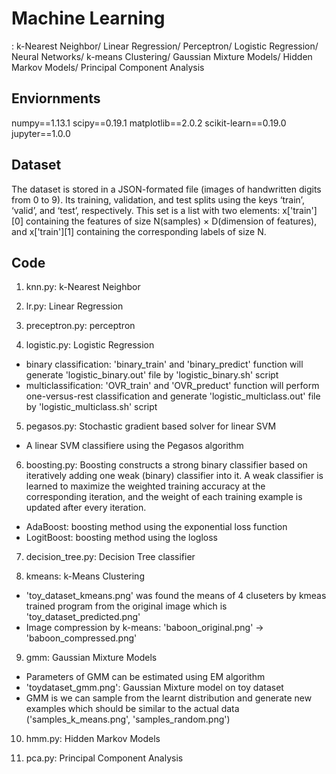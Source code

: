# Machine Learning
: k-Nearest Neighbor/ Linear Regression/ Perceptron/ Logistic Regression/ Neural Networks/ k-means Clustering/ Gaussian Mixture Models/ Hidden Markov Models/ Principal Component Analysis

## Enviornments
numpy==1.13.1
scipy==0.19.1
matplotlib==2.0.2
scikit-learn==0.19.0
jupyter==1.0.0

## Dataset
The dataset is stored in a JSON-formated file (images of handwritten digits from 0 to 9).
Its training, validation, and test splits using the keys ‘train’, ‘valid’, and ‘test’, respectively.
This set is a list with two elements: x['train'][0] containing the features of size N(samples) × D(dimension of features),
and x['train'][1] containing the corresponding labels of size N.

## Code
1. knn.py: k-Nearest Neighbor 

2. lr.py: Linear Regression 

3. preceptron.py: perceptron 

4. logistic.py: Logistic Regression
- binary classification: 'binary_train' and 'binary_predict' function will generate 'logistic_binary.out' file by 'logistic_binary.sh' script
- multiclassification: 'OVR_train' and 'OVR_preduct' function will perform one-versus-rest classification and generate 'logistic_multiclass.out' file by 'logistic_multiclass.sh' script

5. pegasos.py: Stochastic gradient based solver for linear SVM
- A linear SVM classifiere using the Pegasos algorithm

6. boosting.py: Boosting constructs a strong binary classifier based on iteratively adding one weak (binary) classifier into it. A weak classifier is learned to maximize the weighted training accuracy at the corresponding iteration, and the weight of each training example is updated after every iteration.
- AdaBoost: boosting method using the exponential loss function
- LogitBoost: boosting method using the logloss

7. decision_tree.py: Decision Tree classifier

8. kmeans: k-Means Clustering
- 'toy_dataset_kmeans.png' was found the means of 4 cluseters by kmeas trained program from the original image which is 'toy_dataset_predicted.png' 
- Image compression by k-means: 'baboon_original.png' -> 'baboon_compressed.png'

9. gmm: Gaussian Mixture Models 
- Parameters of GMM can be estimated using EM algorithm
- 'toydataset_gmm.png': Gaussian Mixture model on toy dataset
- GMM is we can sample from the learnt distribution and generate new examples which should be similar to the actual data ('samples_k_means.png', 'samples_random.png')

10. hmm.py: Hidden Markov Models

11. pca.py: Principal Component Analysis
